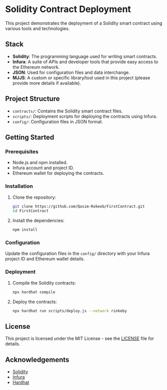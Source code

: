 # Solidity Contract Deployment

This project demonstrates the deployment of a Solidity smart contract using various tools and technologies.

## Stack

- **Solidity**: The programming language used for writing smart contracts.
- **Infura**: A suite of APIs and developer tools that provide easy access to the Ethereum network.
- **JSON**: Used for configuration files and data interchange.
- **MJJS**: A custom or specific library/tool used in this project (please provide more details if available).

## Project Structure

- `contracts/`: Contains the Solidity smart contract files.
- `scripts/`: Deployment scripts for deploying the contracts using Infura.
- `config/`: Configuration files in JSON format.

## Getting Started

### Prerequisites

- Node.js and npm installed.
- Infura account and project ID.
- Ethereum wallet for deploying the contracts.

### Installation

1. Clone the repository:
    ```sh
    git clone https://github.com/Qasim-Rokeeb/FirstContract.git
    cd FirstContract
    ```

2. Install the dependencies:
    ```sh
    npm install
    ```

### Configuration

Update the configuration files in the `config/` directory with your Infura project ID and Ethereum wallet details.

### Deployment

1. Compile the Solidity contracts:
    ```sh
    npx hardhat compile
    ```

2. Deploy the contracts:
    ```sh
    npx hardhat run scripts/deploy.js --network rinkeby
    ```

## License

This project is licensed under the MIT License - see the [LICENSE](LICENSE) file for details.

## Acknowledgements

- [Solidity](https://soliditylang.org/)
- [Infura](https://infura.io/)
- [Hardhat](https://hardhat.org/)
